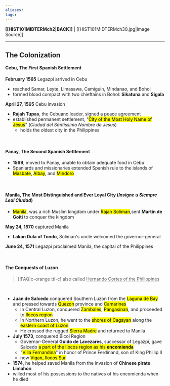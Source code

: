 ```yaml
---
aliases:
tags:
---
```

**[[HIST101MIDTERMch2|BACK]]** | [[HIST101MIDTERMch30.jpg|Image Source]]

---
## The Colonization
#### Cebu, The First Spanish Settlement
**February 1565** Legazpi arrived in Cebu
- reached Samar, Leyte, Limasawa, Camiguin, Mindanao, and Bohol
- formed blood compact with two chieftains in Bohol: **Sikatuna** and **Sigala**

**April 27, 1565** Cebu invasion
- **Rajah Tupas**, the Cebuano leader, signed a peace agreement
- established permanent settlement, "<mark class="hltr-lightgreen">City of the Most Holy Name of Jesus</mark>" (*Ciudad del Santissimo Nombre de Jesus*)
	- holds the oldest city in the Philippines

<br>

#### Panay, The Second Spanish Settlement
- **1569**, moved to Panay, unable to obtain adequate food in Cebu
- Spaniards and missionaries extended Spanish rule to the islands of <mark class="hltr-lightgreen">Masbate</mark>, <mark class="hltr-lightgreen">Albay</mark>, and <mark class="hltr-lightgreen">Mindoro</mark>

<br>

#### Manila, The Most Distinguished and Ever Loyal City (*Insigne u Siempre Leal Ciudad*)
- <mark class="hltr-lightgreen">Manila</mark>, was a rich Muslim kingdom under <mark class="hltr-lightgreen">Rajah Soliman</mark>,sent **Martin de Goiti** to conquer the kingdom

**May 24, 1570** captured Manila
- **Lakan Dula of Tondo**, Soliman's uncle welcomed the governor-general

**June 24, 1571** Legazpi proclaimed Manila, the capital of the Philippines

<br>

#### The Conquests of Luzon
>[!FAQ|c-orange ttl-c] also called <u>Hernando Cortes of the Philippines</u>

<br>

- **Juan de Salcedo** conquered Southern Luzon from the <mark class="hltr-lightgreen">Laguna de Bay</mark> and pressed towards <mark class="hltr-lightgreen">Quezon</mark> province and <mark class="hltr-lightgreen">Camarines</mark>
	- In Central Luzon, conquered <mark class="hltr-lightgreen">Zambales</mark>, <mark class="hltr-lightgreen">Pangasinan</mark>, and proceeded to <mark class="hltr-lightgreen">Ilocos region</mark>
	- In Northern Luzon, he went to the <mark class="hltr-lightgreen">shores of Cagayan</mark> along the <mark class="hltr-lightgreen">eastern coast of Luzon</mark>
	- He crossed the rugged <mark class="hltr-lightgreen">Sierra Madre</mark> and returned to Manila
- **July 1573**, conquered Bicol Region
	- Governor-General **Guido de Lavezares**, successor of Legazpi, gave Salcedo <mark class="hltr-lightgreen">a part of the Ilocos region as his **encomienda**</mark>
	- "<mark class="hltr-lightgreen">Villa Fernandina</mark>" in honor of Prince Ferdinand, son of King Phillip II
	- now <mark class="hltr-lightgreen">Vigan, Ilocos Sur</mark>
- **1574**, he helped saved Manila from the invasion of **Chinese pirate Limahon**
- willed most of his possessions to the natives of his encomienda when he died